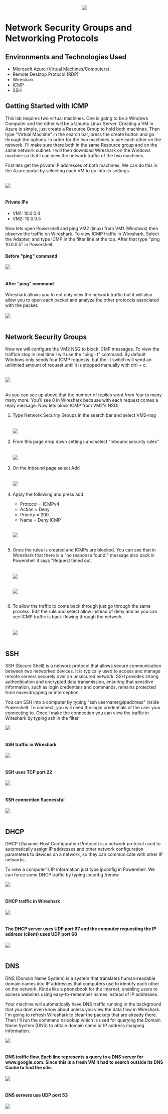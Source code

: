 <p align="center">
<img src="https://github.com/SpyderSec30/Active-Directory-within-Azure/assets/174487140/7ddd433c-a1ae-4f50-8075-20cd11ef33c0"/>
</p>

<h1>Network Security Groups and Networking Protocols</h1>

<h2>Environments and Technologies Used</h2>

- Microsoft Azure (Virtual Machines/Computers)
- Remote Desktop Protocol (RDP)
- Wireshark
- ICMP
- SSH

<h2>Getting Started with ICMP</h2>
<p>
This lab requires two virtual machines. One is going to be a Windows Computer and the other will be a Ubuntu Linux Server. Creating a VM in Azure is simple, just create a Resource Group to hold both machines. Then type "Virtual Machine" in the search bar, press the create button and go through the options. In order for the two machines to see each other on the network. I'll make sure there both in the same Resource group and on the same network subnet. I will then download Wireshark on the Windows machine so that I can view the network traffic of the two machines.
</p>

<p>
First lets get the private IP addresses of both machines. We can do this in the Azure portal by selecting each VM to go into its settings.<br></br>
  
<img src="https://github.com/SpyderSec30/Azure-Network-Security-Groups-and-Network-Protocols/assets/174487140/50dfac21-79cd-4c64-a052-7e2dbb0deb37"/><br></br>




<h4>Private IPs</h4>

- VM1: 10.0.0.4
- VM2: 10.0.0.5

<p>
Now lets open Powershell and ping VM2 (linux) from VM1 (Windows) then observe the traffic on Wireshark. To view ICMP traffic in Wireshark, Select the Adapter, and type ICMP in the filter line at the top. After that type "ping 10.0.0.5" in Powershell.

<h4>Before "ping" command</h4>
<img src="https://github.com/SpyderSec30/Azure-Network-Security-Groups-and-Network-Protocols/assets/174487140/728151a8-15c1-4efa-a29e-7b1fd67d2561"/><br></br>

<h4>After "ping" command</h4>
Wireshark allows you to not only view the network traffic but it will also allow you to open each packet and analyze the other protocols associated with the packet.<br></br>
<img src="https://github.com/SpyderSec30/Azure-Network-Security-Groups-and-Network-Protocols/assets/174487140/75a82598-5e80-4426-9f64-beb1e5b8fbe2"/><br></br>
</p>


<h2>Network Security Groups</h2>
<p>
Now we will configure the VM2 NSG to block ICMP messages. To view the traffice stop in real time I will use the "ping -t" command. By default Windows only sends four ICMP requests, but the -t switch will send an unlimited amount of request until it is stopped manually with ctrl + c.<br></br>

<img src="https://github.com/SpyderSec30/Azure-Network-Security-Groups-and-Network-Protocols/assets/174487140/56dcf026-cab7-4c84-a4df-07189697291b"/><br></br>

As you can see up above that the number of replies went from four to many many more. You'll see 8 in Wireshark because with each request comes a reply message. Now lets block ICMP from VM2's NSG: 

<ol>
  <li>Type Network Security Groups in the search bar and select VM2-nsg</li><br></br>
  <img src="https://github.com/SpyderSec30/Azure-Network-Security-Groups-and-Network-Protocols/assets/174487140/6ba263d5-3f6c-4a9a-ad24-fb36dacd8a04"/><br></br>

  <li>From this page drop down settings and select "Inbound security rules"</li><br></br>
  <img src="https://github.com/SpyderSec30/Azure-Network-Security-Groups-and-Network-Protocols/assets/174487140/1542ecb3-87b7-4b24-b1b8-33ffd0bfa7b5"/><br></br>

  <li>On the Inbound page select Add</li><br></br>
  <img src="https://github.com/SpyderSec30/Azure-Network-Security-Groups-and-Network-Protocols/assets/174487140/953e53bf-9e43-4c24-bb27-132635f023ed"/><br></br>

  <li>Apply the following and press add:</li>

  - Protocol = ICMPv4
  - Action = Deny
  - Priority = 200
  - Name = Deny ICMP<br></br>

  <img src="https://github.com/SpyderSec30/Azure-Network-Security-Groups-and-Network-Protocols/assets/174487140/9000ada7-0e14-4d05-acb3-e2f7dc3341a1"/><br></br>

  <li>Once the rules is created and ICMPs are blocked. You can see that in Wireshark that there is a "no response found!" message also back in Powershell it says "Request timed out</li><br></br>
  <img src="https://github.com/SpyderSec30/Azure-Network-Security-Groups-and-Network-Protocols/assets/174487140/226a2b2c-edbd-486e-a7f8-e2f1df475483"/><br></br>
  
  <img src="https://github.com/SpyderSec30/Azure-Network-Security-Groups-and-Network-Protocols/assets/174487140/ac13dad2-28b6-4f24-b4b3-2a1a86b8d7eb"/><br></br>
  
  

  <li>To allow the traffic to come back through just go through the same process. Edit the rule and select allow instead of deny and as you can see ICMP traffic is back flowing through the network.</li><br></br>
  <img src="https://github.com/SpyderSec30/Azure-Network-Security-Groups-and-Network-Protocols/assets/174487140/ab365017-52ed-4486-8c0b-ac4e6c1db629"/><br></br>
</ol>

<h2>SSH</h2>

<p>
SSH (Secure Shell) is a network protocol that allows secure communication between two networked devices. It is typically used to access and manage remote servers securely over an unsecured network. SSH provides strong authentication and encrypted data transmission, ensuring that sensitive information, such as login credentials and commands, remains protected from eavesdropping or interception.
</p>

<p>
You can SSH into a computer by typing "ssh username@ipaddress" inside Powershell. To connect, you will need the login credentials of the user your connecting to. Once I make the connection you can view the traffic in Wireshark by typing ssh in the filter. 

<img src="https://github.com/SpyderSec30/Azure-Network-Security-Groups-and-Network-Protocols/assets/174487140/ab1c174c-4429-4999-b72b-4815bc998d2f"/><br></br>

<h4>SSH traffic in Wireshark</h4>
<img src="https://github.com/SpyderSec30/Azure-Network-Security-Groups-and-Network-Protocols/assets/174487140/44df1c8c-b94b-4e49-984d-0856433bc0b4"/><br></br>

<h4>SSH uses TCP port 22</h4>
<img src="https://github.com/SpyderSec30/Azure-Network-Security-Groups-and-Network-Protocols/assets/174487140/4f71347c-c3ef-44e0-9f38-020f01e30e19"/><br></br>

<h4>SSH connection Successful</h4>
<img src="https://github.com/SpyderSec30/Azure-Network-Security-Groups-and-Network-Protocols/assets/174487140/5c81d385-f85b-4a64-a3a6-369cdac51009"/><br></br>
</p>

<h2>DHCP</h2>

<p>
DHCP (Dynamic Host Configuration Protocol) is a network protocol used to automatically assign IP addresses and other network configuration parameters to devices on a network, so they can communicate with other IP networks. 
</p>

<p>
To view a computer's IP information just type ipconfig in Powershell. We can force some DHCP traffic by typing ipconfig /renew
</p>

<img src="https://github.com/SpyderSec30/Azure-Network-Security-Groups-and-Network-Protocols/assets/174487140/9bef2741-680f-4365-a5e5-3d40b17b93f6"/><br></br>


<h4>DHCP traffic in Wireshark</h4>
<img src="https://github.com/SpyderSec30/Azure-Network-Security-Groups-and-Network-Protocols/assets/174487140/ea4eb690-d3d7-4ece-aa64-80b698b58fe4"/><br></br>

<h4>The DHCP server uses UDP port 67 and the computer requesting the IP address (client) uses UDP port 68 </h4>
<img src="https://github.com/SpyderSec30/Azure-Network-Security-Groups-and-Network-Protocols/assets/174487140/69454df1-e7df-401d-8d2b-535849aaa372"/><br></br>
</p>

<h2>DNS</h2>
<p>
DNS (Domain Name System) is a system that translates human-readable domain names into IP addresses that computers use to identify each other on the network. Kinda like a phonebook for the internet, enabling users to access websites using easy-to-remember names instead of IP addresses.
</p>

<p>
Your machine will automatically have DNS traffic running in the background that you dont even know about unless you view the data flow in Wireshark. I'm going to refresh Wireshark to clear the packets that are already there. Then I'll run the command nslookup which is used for querying the Domain Name System (DNS) to obtain domain name or IP address mapping information.

<img src="https://github.com/user-attachments/assets/0305b885-979f-4c39-abf7-ee11c8e094f9"/><br></br>

<h4>DNS traffic flow. Each line represents a query to a DNS server for www.google.com. Since this is a fresh VM it had to search outside its DNS Cache to find the site.</h4>
<img src="https://github.com/user-attachments/assets/d9b9ba20-aa6d-443f-b3d7-1d698e7c3efc"/><br></br>

<h4>DNS servers use UDP port 53</h4>
<img src="https://github.com/user-attachments/assets/1e5810c5-7e6e-4f41-b44b-240167bec650"/><br></br>
</p>





















</p>
